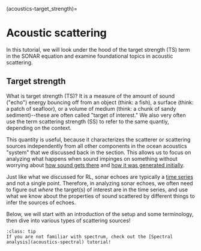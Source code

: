 (acoustics-target_strength)=
# Acoustic scattering

In this tutorial, we will look under the hood of the target strength (TS) term in the SONAR equation and examine foundational topics in acoustic scattering.


## Target strength
What is target strength (TS)? It is a measure of the amount of sound ("echo") energy bouncing off from an object (think: a fish), a surface (think: a patch of seafloor), or a volume of medium (think: a chunk of sandy sediment)--these are often called "target of interest." We also very often use the term scattering strength (SS) to refer to the same quantiy, depending on the context.

This quantity is useful, because it characterizes the scatterer or scattering sources independently from all other components in the ocean acoustics "system" that we discussed back in the [](acoustics-intro) section. This allows us to focus on analyzing what happens when sound impinges on something without worrying about [how sound gets there](acoustics-propagtion) and [how it was generated initially](acoustics-source).

Just like what we discussed for RL, sonar echoes are typically a [time series](acoustics-receiver_time_series) and not a single point. Therefore, in analyzing sonar echoes, we often need to figure out _where_ the target(s) of interest are in the time series, and use what we know about the properties of sound scattered by different things to infer the sources of echoes.

Below, we will start with an introduction of the setup and some terminology, then dive into various types of scattering sources!



```{Tip}
:class: tip
If you are not familiar with spectrum, check out the [Spectral analysis](acoustics-spectral) tutorial!
```
